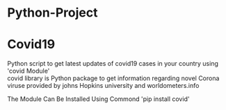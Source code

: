 # Python-Project

# Covid19


Python script to get latest updates of covid19 cases in your country using 'covid Module'  
covid library is Python package to get information regarding novel Corona viruse provided by johns Hopkins university and worldometers.info

The Module Can Be Installed Using Commond 'pip install covid'

 
